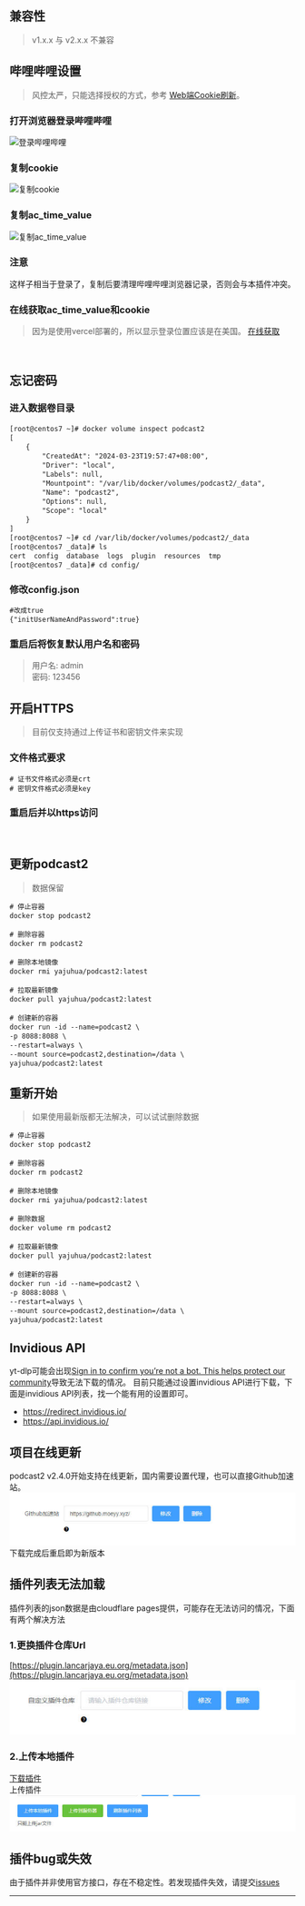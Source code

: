 
## 兼容性

> v1.x.x 与 v2.x.x 不兼容

## 哔哩哔哩设置

> 风控太严，只能选择授权的方式，参考 [Web端Cookie刷新](https://socialsisteryi.github.io/bilibili-API-collect/docs/login/cookie_refresh.html)。

### 打开浏览器登录哔哩哔哩

![登录哔哩哔哩](../images/b-login.png)

### 复制cookie

![复制cookie](../images/b-cookie.png)

### 复制ac_time_value

![复制ac_time_value](../images/ac_time_value.png)

### 注意

这样子相当于登录了，复制后要清理哔哩哔哩浏览器记录，否则会与本插件冲突。

### 在线获取ac_time_value和cookie
> 因为是使用vercel部署的，所以显示登录位置应该是在美国。
[在线获取](https://b-login.vercel.app)
<br>


## 忘记密码

### 进入数据卷目录

```shell
[root@centos7 ~]# docker volume inspect podcast2
[
    {
        "CreatedAt": "2024-03-23T19:57:47+08:00",
        "Driver": "local",
        "Labels": null,
        "Mountpoint": "/var/lib/docker/volumes/podcast2/_data",
        "Name": "podcast2",
        "Options": null,
        "Scope": "local"
    }
]
[root@centos7 ~]# cd /var/lib/docker/volumes/podcast2/_data
[root@centos7 _data]# ls
cert  config  database  logs  plugin  resources  tmp
[root@centos7 _data]# cd config/
```

### 修改config.json

```shell
#改成true
{"initUserNameAndPassword":true}
```

### 重启后将恢复默认用户名和密码

> 用户名: admin  
> 密码: 123456

## 开启HTTPS

> 目前仅支持通过上传证书和密钥文件来实现

### 文件格式要求

```shell
# 证书文件格式必须是crt
# 密钥文件格式必须是key
```

### 重启后并以https访问

<br>

## 更新podcast2

> 数据保留

```shell
# 停止容器
docker stop podcast2

# 删除容器
docker rm podcast2

# 删除本地镜像
docker rmi yajuhua/podcast2:latest

# 拉取最新镜像
docker pull yajuhua/podcast2:latest

# 创建新的容器
docker run -id --name=podcast2 \
-p 8088:8088 \
--restart=always \
--mount source=podcast2,destination=/data \
yajuhua/podcast2:latest
```

## 重新开始

> 如果使用最新版都无法解决，可以试试删除数据

```shell
# 停止容器
docker stop podcast2

# 删除容器
docker rm podcast2

# 删除本地镜像
docker rmi yajuhua/podcast2:latest

# 删除数据
docker volume rm podcast2

# 拉取最新镜像
docker pull yajuhua/podcast2:latest

# 创建新的容器
docker run -id --name=podcast2 \
-p 8088:8088 \
--restart=always \
--mount source=podcast2,destination=/data \
yajuhua/podcast2:latest
```
## Invidious API
yt-dlp可能会出现[Sign in to confirm you’re not a bot. This helps protect our community](https://github.com/yt-dlp/yt-dlp/issues/10128)导致无法下载的情况。
目前只能通过设置invidious API进行下载，下面是invidious API列表，找一个能有用的设置即可。
- https://redirect.invidious.io/
- https://api.invidious.io/
## 项目在线更新
podcast2 v2.4.0开始支持在线更新，国内需要设置代理，也可以直接Github加速站。
![设置GitHub加速站](../images/githubProxy.jpg)
下载完成后重启即为新版本

## 插件列表无法加载
插件列表的json数据是由cloudflare pages提供，可能存在无法访问的情况，下面有两个解决方法
### 1.更换插件仓库Url
[https://plugin.lancarjaya.eu.org/metadata.json](https://plugin.lancarjaya.eu.org/metadata.json)
![自定义插件仓库Url](../images/customzePluginRepo.jpg)
### 2.上传本地插件
[下载插件](https://github.com/yajuhua/generate-plugin-metadata-action/tree/master/v2)<br>
上传插件
![上传插件](../images/uploadPlugin.jpg)
## 插件bug或失效

由于插件并非使用官方接口，存在不稳定性。若发现插件失效，请提交[issues](https://github.com/yajuhua/podcast2/issues/new/choose)

---